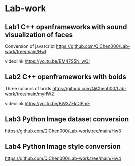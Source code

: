 # Lab-work

## Lab1 C++ openframeworks with sound visualization of faces 
Conversion of javascript https://github.com/QiChen000/Lab-work/tree/main/Hw1

videolink https://youtu.be/BM47S5N_wQI

## Lab2 C++ openframeworks with boids 
Three colours of boids https://github.com/QiChen000/Lab-work/tree/main/myHW2

videolink https://youtu.be/BW3ZEkDIPmE 

## Lab3 Python Image dataset conversion
https://github.com/QiChen000/Lab-work/tree/main/Hw3

## Lab4 Python Image style conversion
https://github.com/QiChen000/Lab-work/tree/main/Hw4

